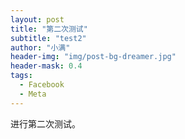 ```yaml
---
layout: post
title: "第二次测试"
subtitle: "test2"
author: "小满"
header-img: "img/post-bg-dreamer.jpg"
header-mask: 0.4
tags:
  - Facebook
  - Meta
---
```

进行第二次测试。
